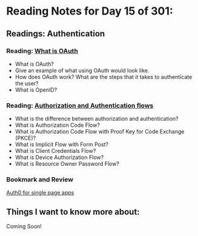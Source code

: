 # Reading Notes for Day 15 of 301:

## Readings: Authentication

### Reading: [What is OAuth](https://www.csoonline.com/article/3216404/what-is-oauth-how-the-open-authorization-framework-works.html)

- What is OAuth?
- Give an example of what using OAuth would look like.
- How does OAuth work? What are the steps that it takes to authenticate the user?
- What is OpenID?

### Reading: [Authorization and Authentication flows](https://auth0.com/docs/get-started/authentication-and-authorization-flow)

- What is the difference between authorization and authentication?
- What is Authorization Code Flow?
- What is Authorization Code Flow with Proof Key for Code Exchange (PKCE)?
- What is Implicit Flow with Form Post?
- What is Client Credentials Flow?
- What is Device Authorization Flow?
- What is Resource Owner Password Flow?


### Bookmark and Review
[Auth0 for single page apps](https://auth0.com/docs/libraries/auth0-react)


## Things I want to know more about:

Coming Soon!